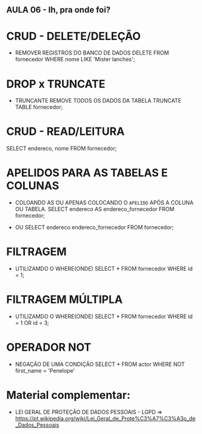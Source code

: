 ## AULA 06 - Ih, pra onde foi?

# CRUD - DELETE/DELEÇÃO
* REMOVER REGISTROS DO BANCO DE DADOS
DELETE
FROM fornecedor
WHERE nome LIKE 'Mister lanches';

# DROP x TRUNCATE
* TRUNCANTE REMOVE TODOS OS DADOS DA TABELA
TRUNCATE TABLE fornecedor;

# CRUD - READ/LEITURA
SELECT
  endereco,
  nome
FROM
  fornecedor;

# APELIDOS PARA AS TABELAS E COLUNAS
* COLOANDO AS OU APENAS COLOCANDO O `APELIDO` APÓS A COLUNA OU TABELA.
SELECT
  endereco AS endereco_fornecedor
FROM
  fornecedor;
- OU
SELECT
  endereco endereco_fornecedor
FROM
  fornecedor;

# FILTRAGEM
* UTILIZAMDO O WHERE(ONDE)
SELECT
  *
FROM
  fornecedor
WHERE
  id = 1;

# FILTRAGEM MÚLTIPLA
* UTILIZAMDO O WHERE(ONDE)
SELECT
  *
FROM
  fornecedor
WHERE
  id = 1
  OR id = 3;

# OPERADOR NOT
* NEGAÇÃO DE UMA CONDIÇÃO
SELECT
  *
FROM
  actor
WHERE
  NOT first_name = 'Penelope'


# Material complementar:

* LEI GERAL DE PROTEÇÃO DE DADOS PESSOAIS - LGPD
  => https://pt.wikipedia.org/wiki/Lei_Geral_de_Prote%C3%A7%C3%A3o_de_Dados_Pessoais

